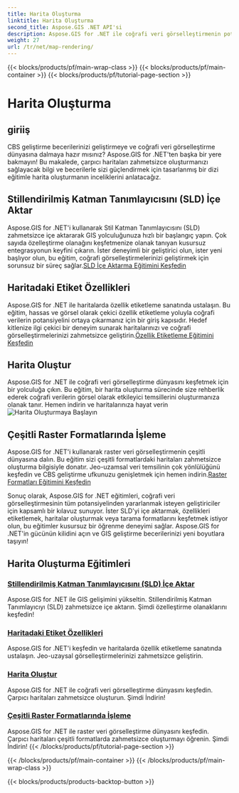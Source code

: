 ```yaml
---
title: Harita Oluşturma
linktitle: Harita Oluşturma
second_title: Aspose.GIS .NET API'si
description: Aspose.GIS for .NET ile coğrafi veri görselleştirmenin potansiyelini ortaya çıkarın. Zahmetsizce SLD'yi içe aktarın, özellikleri etiketleyin ve çarpıcı haritalar oluşturun. Şimdi keşfedin!
weight: 27
url: /tr/net/map-rendering/
---
```


{{< blocks/products/pf/main-wrap-class >}}
{{< blocks/products/pf/main-container >}}
{{< blocks/products/pf/tutorial-page-section >}}

# Harita Oluşturma

## giriiş
CBS geliştirme becerilerinizi geliştirmeye ve coğrafi veri görselleştirme dünyasına dalmaya hazır mısınız? Aspose.GIS for .NET'ten başka bir yere bakmayın! Bu makalede, çarpıcı haritaları zahmetsizce oluşturmanızı sağlayacak bilgi ve becerilerle sizi güçlendirmek için tasarlanmış bir dizi eğitimle harita oluşturmanın inceliklerini anlatacağız.

## Stillendirilmiş Katman Tanımlayıcısını (SLD) İçe Aktar

 Aspose.GIS for .NET'i kullanarak Stil Katman Tanımlayıcısını (SLD) zahmetsizce içe aktararak GIS yolculuğunuza hızlı bir başlangıç yapın. Çok sayıda özelleştirme olanağını keşfetmenize olanak tanıyan kusursuz entegrasyonun keyfini çıkarın. İster deneyimli bir geliştirici olun, ister yeni başlıyor olun, bu eğitim, coğrafi görselleştirmelerinizi geliştirmek için sorunsuz bir süreç sağlar.[SLD İçe Aktarma Eğitimini Keşfedin](./import-styled-layer-descriptor/)

## Haritadaki Etiket Özellikleri

Aspose.GIS for .NET ile haritalarda özellik etiketleme sanatında ustalaşın. Bu eğitim, hassas ve görsel olarak çekici özellik etiketleme yoluyla coğrafi verilerin potansiyelini ortaya çıkarmanız için bir giriş kapısıdır. Hedef kitlenize ilgi çekici bir deneyim sunarak haritalarınızı ve coğrafi görselleştirmelerinizi zahmetsizce geliştirin.[Özellik Etiketleme Eğitimini Keşfedin](./label-features-on-map/)

## Harita Oluştur

 Aspose.GIS for .NET ile coğrafi veri görselleştirme dünyasını keşfetmek için bir yolculuğa çıkın. Bu eğitim, bir harita oluşturma sürecinde size rehberlik ederek coğrafi verilerin görsel olarak etkileyici temsillerini oluşturmanıza olanak tanır. Hemen indirin ve haritalarınıza hayat verin![Harita Oluşturmaya Başlayın](./render-a-map/)

## Çeşitli Raster Formatlarında İşleme

Aspose.GIS for .NET'i kullanarak raster veri görselleştirmenin çeşitli dünyasına dalın. Bu eğitim sizi çeşitli formatlardaki haritaları zahmetsizce oluşturma bilgisiyle donatır. Jeo-uzamsal veri temsilinin çok yönlülüğünü keşfedin ve CBS geliştirme ufkunuzu genişletmek için hemen indirin.[Raster Formatları Eğitimini Keşfedin](./render-various-raster-formats/)

Sonuç olarak, Aspose.GIS for .NET eğitimleri, coğrafi veri görselleştirmesinin tüm potansiyelinden yararlanmak isteyen geliştiriciler için kapsamlı bir kılavuz sunuyor. İster SLD'yi içe aktarmak, özellikleri etiketlemek, haritalar oluşturmak veya tarama formatlarını keşfetmek istiyor olun, bu eğitimler kusursuz bir öğrenme deneyimi sağlar. Aspose.GIS for .NET'in gücünün kilidini açın ve GIS geliştirme becerilerinizi yeni boyutlara taşıyın!
## Harita Oluşturma Eğitimleri
### [Stillendirilmiş Katman Tanımlayıcısını (SLD) İçe Aktar](./import-styled-layer-descriptor/)
Aspose.GIS for .NET ile GIS gelişimini yükseltin. Stillendirilmiş Katman Tanımlayıcıyı (SLD) zahmetsizce içe aktarın. Şimdi özelleştirme olanaklarını keşfedin!
### [Haritadaki Etiket Özellikleri](./label-features-on-map/)
Aspose.GIS for .NET'i keşfedin ve haritalarda özellik etiketleme sanatında ustalaşın. Jeo-uzaysal görselleştirmelerinizi zahmetsizce geliştirin.
### [Harita Oluştur](./render-a-map/)
Aspose.GIS for .NET ile coğrafi veri görselleştirme dünyasını keşfedin. Çarpıcı haritaları zahmetsizce oluşturun. Şimdi İndirin!
### [Çeşitli Raster Formatlarında İşleme](./render-various-raster-formats/)
Aspose.GIS for .NET ile raster veri görselleştirme dünyasını keşfedin. Çarpıcı haritaları çeşitli formatlarda zahmetsizce oluşturmayı öğrenin. Şimdi İndirin!
{{< /blocks/products/pf/tutorial-page-section >}}

{{< /blocks/products/pf/main-container >}}
{{< /blocks/products/pf/main-wrap-class >}}

{{< blocks/products/products-backtop-button >}}
